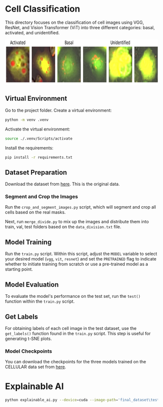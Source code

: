 # Cell Classification

This directory focuses on the classification of cell images using VGG, ResNet, and Vision Transformer (ViT) into three different categories: basal, activated, and unidentified.

<img src="../Images/cell_class_examples.jpg" width="800" height="150"/>

## Virtual Environment
Go to the project folder. Create a virtual environment:
```bash
python -m venv .venv
```

Activate the virtual environment:
```bash
source ./.venv/Scripts/activate
```

Install the requirements:
```bash
pip install -r requirements.txt
```

## Dataset Preparation
Download the dataset from [here](https://drive.google.com/file/d/1Ip1zDlZwIdZMy80kIBmps5sVu6uuG8K_/view?usp=sharing). This is the original data.

### Segment and Crop the Images

Run the `crop_and_segment_images.py` script, which will segment and crop all cells based on the real masks.

Next, run `merge_divide.py` to mix up the images and distribute them into train, val, test folders based on the `data_division.txt` file.

## Model Training

Run the `train.py` script. Within this script, adjust the `MODEL` variable to select your desired model (`vgg`, `vit`, `resnet`) and set the `PRETRAINED` flag to indicate whether to initiate training from scratch or use a pre-trained model as a starting point.

## Model Evaluation

To evaluate the model's performance on the test set, run the `test()` function within the `train.py` script. 

## Get Labels

For obtaining labels of each cell image in the test dataset, use the `get_labels()` function found in the `train.py` script. This step is useful for generating t-SNE plots.

### Model Checkpoints

You can download the checkpoints for the three models trained on the CELLULAR data set from [here](https://drive.google.com/drive/folders/1SQpfsqEfRrEO1e5esKhRJNG29iOavM2C?usp=sharing).


# Explainable AI
```bash
python explainable_ai.py --device=cuda --image-path='final_dataset\test\fed\Timepoint_001_220518-ST_C03_s3_0.png' --method=gradcam
```
